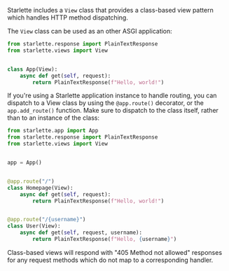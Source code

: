 
Starlette includes a `View` class that provides a class-based view pattern which
handles HTTP method dispatching.

The `View` class can be used as an other ASGI application:

```python
from starlette.response import PlainTextResponse
from starlette.views import View


class App(View):
    async def get(self, request):
        return PlainTextResponse(f"Hello, world!")
```

If you're using a Starlette application instance to handle routing, you can
dispatch to a View class by using the `@app.route()` decorator, or the
`app.add_route()` function. Make sure to dispatch to the class itself, rather
than to an instance of the class:

```python
from starlette.app import App
from starlette.response import PlainTextResponse
from starlette.views import View


app = App()


@app.route("/")
class Homepage(View):
    async def get(self, request):
        return PlainTextResponse(f"Hello, world!")


@app.route("/{username}")
class User(View):
    async def get(self, request, username):
        return PlainTextResponse(f"Hello, {username}")
```

Class-based views will respond with "405 Method not allowed" responses for any
request methods which do not map to a corresponding handler.
